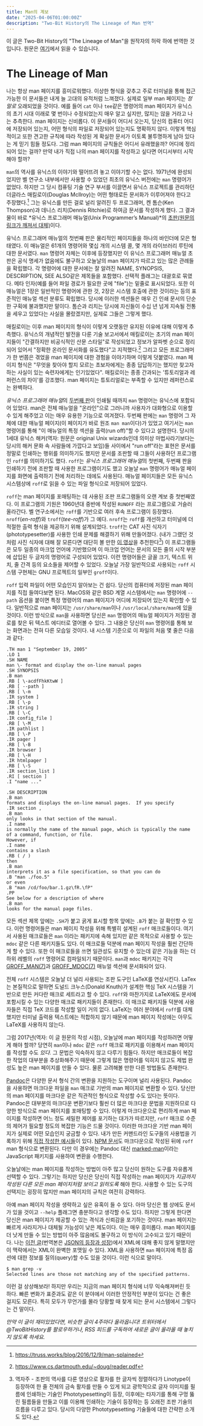 ```yaml
---
title: Man의 계보
date: "2025-04-06T01:00:00Z"
description: "Two-Bit History의 The Lineage of Man 번역"
---
```


이 글은 Two-Bit History의 "The Lineage of Man"을 원작자의 허락 하에 번역한 것입니다. 원문은 [여기](https://twobithistory.org/2017/09/28/the-lineage-of-man.html)에서 읽을 수 있습니다.

# The Lineage of Man

나는 항상 man 페이지를 흥미로워했다. 이상한 형식을 갖추고 주로 터미널을 통해 접근 가능한 이 문서들은 내게 늘 고대의 유적처럼 느껴졌다. 실제로 일부 man 페이지는 *정말로* 오래되었을 것이다. 예를 들어 `cat` 이나 `tee`같은 명령어의 man 페이지가 유닉스의 초기 시대 이래로 몇 번이나 수정되었는지 매우 알고 싶지만, 많지는 않을 거라고 나는 추측한다. man 페이지는 신비롭다. 이 문서들이 어디서 오는지, 당신의 컴퓨터 어디에 저장되어 있는지, 어떤 형식의 파일로 저장되어 있는지도 명확하지 않다. 이렇게 핵심적이고 또한 견고한 규칙에 따라 작성된 게 확실한 문서가 이토록 불투명하게 남아 있다는 게 믿기 힘들 정도다. 그럼 man 페이지의 규칙들은 어디서 유래했을까? 어디에 정리되어 있는 걸까? 만약 내가 직접 나의 man 페이지를 작성하고 싶다면 어디서부터 시작해야 할까?

`man`의 역사를 유닉스의 이야기와 떨어뜨려 놓고 이야기할 수는 없다. 1971년에 완성되었지만 벨 연구소 내부에서만 사용할 수 있었던 최초의 유닉스 버전에는 `man` 명령어가 없었다. 하지만 그 당시 컴퓨팅 기술 연구 부서를 이끌면서 유닉스 프로젝트를 관리하던 더글라스 매킬로이(Douglas McIlroy)는 어떤 형태로든 문서화가 이루어져야 한다고 주장했다.[^1] 그는 유닉스를 만든 걸로 널리 알려진 두 프로그래머, 켄 톰슨(Ken Thompson)과 데니스 리치(Dennis Ritchie)로 하여금 문서를 작성하게 했다. 그 결과물이 바로 *유닉스 프로그래머 매뉴얼(Unix Programmer’s Manual)*의 [초판(원문의 링크가 깨져서 대체)](https://www.nokia.com/bell-labs/about/dennis-m-ritchie/1stEdman.html)이다.

유닉스 프로그래머 매뉴얼의 첫번째 판은 물리적인 페이지들을 하나의 바인더에 모은 형태였다. 이 매뉴얼은 61개의 명령어와 몇십 개의 시스템 콜, 몇 개의 라이브러리 루틴에 대한 문서였다. `man` 명령어 자체는 이후에 등장했지만 이 유닉스 프로그래머 매뉴얼 초판은 공식 명세가 없음에도 불구하고 오늘날의 man 페이지가 따르고 있는 많은 관례들을 확립했다. 각 명령어에 대한 문서에는 잘 알려진 NAME, SYNOPSIS, DESCRIPTION, SEE ALSO같은 제목들을 포함했다. 선택적 플래그는 대괄호로 묶였다. 메타 인자(예를 들어 파일 경로가 필요한 곳에 "file")는 밑줄로 표시되었다. 또한 이 매뉴얼은 1장은 일반적인 명령어에 관한 것, 2장은 시스템 호출에 관한 것이라는 등의 표준적인 매뉴얼 섹션 분류도 확립했다. 당시에 이러한 섹션들은 매우 긴 인쇄 문서의 단순한 구획에 불과했지만 말이다. 톰슨과 리치는 당시에 자신들이 수십 년 넘게 지속될 전통을 세우고 있었다는 사실을 몰랐겠지만, 실제로 그들은 그렇게 했다.

매킬로이는 이후 man 페이지의 형식이 이렇게 오랫동안 유지된 이유에 대해 이렇게 추측했다. 유닉스의 개념적인 발전을 다룬 기술 보고서에서 매킬로이는 초기의 man 페이지들이 "간결하지만 비공식적인 산문 스타일"로 작성되었고 정보가 알파벳 순으로 정리되어 있어서 "정확한 온라인 문서화를 유도했다"고 지적했다.[^2] 그리고 모든 프로그래머가 한 번쯤은 겪었을 man 페이지에 대한 경험을 이야기하며 이렇게 덧붙였다. man 페이지 형식은 "무엇을 찾아야 할지 모르는 초보자에게는 종종 답답하기는 했지만 찾고자 하는 사실이 있는 숙련자에게는 인기있었다". 매킬로이는 종종 간과되는 '튜토리얼과 레퍼런스의 차이'를 강조했다. man 페이지는 튜토리얼로는 부족할 수 있지만 레퍼런스로는 완벽하다.

*유닉스 프로그래머 매뉴얼*의 [두번째 판](http://bitsavers.informatik.uni-stuttgart.de/pdf/att/unix/2nd_Edition/UNIX_Programmers_Manual_2ed_Jun72.pdf)이 인쇄될 때까지 `man` 명령어는 유닉스에 포함되어 있었다. man은 전체 매뉴얼을 "온라인"으로 그러니까 사용자가 대화형으로 이용할 수 있게 해주었고 이는 매우 유용한 기능으로 여겨졌다. 두번째 판에는 `man` 명령어 그 자체에 대한 매뉴얼 페이지(이 페이지가 바로 원조 `man man`이다)가 있었고 여기서는 `man` 명령어를 통해 "이 매뉴얼의 특정 섹션을 출력(run off)"할 수 있다고 설명한다. 당시의 1세대 유닉스 해커(역자: 원문은 original Unix wizards인데 의미상 마법사라기보다는 당시의 해커 문화 속 사람들에 가깝다고 보임)들 사이에서 "run off"라는 표현은 문서를 정말로 인쇄하는 행위를 의미하기도 했지만 문서를 조판할 때 그들이 사용하던 프로그램인 `roff`를 의미하기도 했다. `roff`는 *유닉스 프로그래머 매뉴얼*의 첫번째, 두번째 판을 인쇄하기 전에 조판할 때 사용한 프로그램이기도 했고 오늘날 `man` 명령어가 매뉴얼 페이지를 화면에 출력하기 전에 처리하는 데에도 사용된다. 매뉴얼 페이지들은 모든 유닉스 시스템상에 `roff`로 읽을 수 있는 파일 형식으로 저장되어 있었다.

`roff`는 man 페이지를 포매팅하는 데 사용된 조판 프로그램들의 오랜 계보 중 첫번째였다. 이 프로그램의 기원은 1960년대 중반에 작성된 `RUNOFF` 라는 프로그램으로 거슬러 올라간다. 벨 연구소에서는 `roff`를 기반으로 여러 후속 프로그램이 등장했다. `nroff`(*en-roff*)와 `troff`(*tee-roff*)가 그 예다. `nroff`는 `roff`를 개선하고 터미널에 더 적절한 출력 형식을 제공하기 위해 설계되었다. `troff`는 CAT 사진 식자기(phototypesetter)를 사용한 인쇄 문제를 해결하기 위해 만들어졌다. (내가 그랬던 것처럼 사진 식자에 대해 잘 모른다면 대단히 볼 만한 [이 영상](https://vimeo.com/127605644)을 추천한다[^3]) 이 프로그램들은 모두 일종의 마크업 언어에 기반했으며 이 마크업 언어는 문서의 모든 줄의 시작 부분에 삽입된 두 글자의 명령어로 구성되어 있었다. 이런 명령어들은 글꼴 크기, 텍스트 위치, 줄 간격 등의 요소들을 제어할 수 있었다. 오늘날 가장 일반적으로 사용되는 `roff` 시스템 구현체는 GNU 프로젝트의 일부인 `groff`이다.

`roff` 입력 파일이 어떤 모습인지 알아보는 건 쉽다. 당신의 컴퓨터에 저장된 man 페이지를 직접 들여다보면 된다. MacOS와 같은 BSD 계열 시스템에서는 `man` 명령어에 `--path` 옵션을 붙이면 특정 명령어의 man 페이지가 어디에 저장되어 있는지 확인할 수 있다. 일반적으로 man 페이지는 `/usr/share/man`이나 `/usr/local/share/man`에 있을 것이다. 이런 방식으로 `man`을 사용하면 당신은 `man` 명령어의 매뉴얼 페이지가 저장된 경로를 찾은 뒤 텍스트 에디터로 열어볼 수 있다. 그 내용은 당신이 `man` 명령어를 통해 보는 화면과는 전혀 다른 모습일 것이다. 내 시스템 기준으로 이 파일의 처음 몇 줄은 다음과 같다:

```
.TH man 1 "September 19, 2005"
.LO 1
.SH NAME
man \- format and display the on-line manual pages
.SH SYNOPSIS
.B man
.RB [ \-acdfFhkKtwW ]
.RB [ --path ]
.RB [ \-m
.IR system ]
.RB [ \-p
.IR string ]
.RB [ \-C
.IR config_file ]
.RB [ \-M
.IR pathlist ]
.RB [ \-P
.IR pager ]
.RB [ \-B
.IR browser ]
.RB [ \-H
.IR htmlpager ]
.RB [ \-S
.IR section_list ]
.RI [ section ]
.I "name ..."

.SH DESCRIPTION
.B man
formats and displays the on-line manual pages.  If you specify
.IR section ,
.B man
only looks in that section of the manual.
.I name
is normally the name of the manual page, which is typically the name
of a command, function, or file.
However, if
.I name
contains a slash
.RB ( / )
then
.B man
interprets it as a file specification, so that you can do
.B "man ./foo.5"
or even
.B "man /cd/foo/bar.1.gz\fR.\fP"
.PP
See below for a description of where
.B man
looks for the manual page files.
```

모든 섹션 제목 앞에는 `.SH`가 붙고 굵게 표시할 항목 앞에는 `.B`가 붙는 걸 확인할 수 있다. 이런 명령어들은 man 페이지 작성을 위해 특별히 설계된 `roff` 매크로들이다. 여기서 사용된 매크로들은 `man` 이라는 패키지에 속해 있지만 같은 목적으로 사용할 수 있는 `mdoc` 같은 다른 패키지들도 있다. 이 매크로들 덕분에 man 페이지 작성을 훨씬 간단하게 할 수 있다. 또한 이 매크로들을 쓰면 일관성도 유지할 수 있는데 같은 기능을 하는 더 하위 레벨의 `roff` 명령어로 컴파일되기 때문이다. `man`과 `mdoc` 패키지는 각각 [GROFF_MAN(7)](https://man7.org/linux/man-pages/man7/groff_man.7.html)과 [GROFF_MDOC(7)](https://man.voidlinux.org/groff_mdoc) 매뉴얼 섹션에 문서화되어 있다.

전체 `roff` 시스템은 오늘날 더 널리 사용되는 조판 도구인 LaTeX를 연상시킨다. LaTex는 본질적으로 말하면 도널드 크누스(Donald Knuth)가 설계한 핵심 TeX 시스템을 기반으로 만든 커다란 매크로 세트라고 할 수 있다. `roff`와 마찬가지로 LaTeX에도 문서에 포함시킬 수 있는 다양한 매크로 패키지들이 존재한다. 이 매크로 패키지들 덕분에 사용자들은 직접 TeX 코드를 작성할 일이 거의 없다. LaTeX는 여러 분야에서 `roff`를 대체했지만 터미널 출력용 텍스트에는 적합하지 않기 때문에 man 페이지 작성에는 아무도 LaTeX를 사용하지 않는다.

그럼 2017년(역자: 이 글 원문의 작성 시점), 오늘날에 man 페이지를 작성하려면 어떻게 해야 할까? 당연히 `man`이나 `mdoc` 같은 `roff` 매크로 패키지를 이용해서 man 페이지를 작성할 수도 *있다.* 그 문법은 익숙하지 않고 다루기 힘들다. 하지만 매크로들이 복잡한 작업의 대부분을 추상화해주기 때문에 그렇게 많은 명령어를 익히지 않고도 제법 완성도 높은 man 페이지를 만들 수 있다. 물론 고려해볼 만한 다른 방법들도 존재한다.

[Pandoc](https://pandoc.org/)은 다양한 문서 형식 간의 변환을 지원하는 도구이며 널리 사용된다. Pandoc을 사용하면 마크다운 파일을 `man` 매크로 기반의 man 페이지로 변환할 수 있다. 당신만의 man 페이지를 마크다운 같은 직관적인 형식으로 작성할 수도 있다는 뜻이다. Pandoc은 대부분의 마크다운 변환기보다 훨씬 더 많은 마크다운 문법을 지원하므로 다양한 방식으로 man 페이지를 포매팅할 수 있다. 이렇게 마크다운으로 편리하게 man 페이지를 작성하면 어느 정도 세밀한 제어를 포기하는 대가가 따르지만, `roff` 매크로 수준의 제어가 필요할 정도의 복잡한 기능은 드물 것이다. 이러한 마크다운 기반 man 페이지가 실제로 어떤 모습인지 궁금할 수 있다. 내가 만든 커맨드라인 도구들의 사용법을 기록하기 위해 [직접 작성한 예시들](https://github.com/sinclairtarget/um/tree/02365bd0c0a229efb936b3d6234294e512e8a218/doc)이 있다. [NPM 문서](https://github.com/npm/npm/blob/20589f4b028d3e8a617800ac6289d27f39e548e8/doc/cli/npm.md)도 마크다운으로 작성된 뒤에 `roff` man 형식으로 변환된다. 다만 이 경우에는 Pandoc 대신 [marked-man](https://www.npmjs.com/package/marked-man)이라는 JavaScript 패키지를 사용하여 변환을 수행한다.

오늘날에는 man 페이지를 작성하는 방법이 아주 많고 당신이 원하는 도구를 자유롭게 선택할 수 있다. 그렇기는 하지만 당신은 당신이 직접 작성하는 man 페이지가 *지금까지 작성된 다른 모든 man 페이지처럼 보이고 읽히도록* 해야 한다. 사용할 수 있는 도구의 선택지는 굉장히 많지만 man 페이지의 규칙은 여전히 강력하다.

아예 man 페이지 작성을 생략하고 싶은 유혹이 들 수 있다. 아마 당신은 웹 상에도 문서가 있을 것이고 `--help` 플래그면 충분하다고 생각할 수도 있다. 하지만 그렇게 한다면 당신은 man 페이지가 제공할 수 있는 격식과 신뢰감을 포기하는 것이다. man 페이지는 빠르게 사라지거나 대체될 가능성이 낮은 제도이다. 이는 매우 흥미롭다. man 페이지를 더 낫게 만들 수 있는 방법이 아주 많음에도 불구하고 이 방식이 고수되고 있기 때문이다. 나는 [이전 글](https://twobithistory.org/2017/09/21/the-rise-and-rise-of-json.html)(번역본은 [JSON의 등장과 성장](https://witch.work/ko/translations/the-rise-and-rise-of-json))에서 XML에 대해 좋지 않게 말했지만 이 맥락에서는 XML이 완벽한 포맷일 수 있다. XML을 사용하면 `man` 페이지에 특정 옵션에 대한 정보를 질의(query)할 수도 있을 것이다. 이런 식으로 말이다.

```
$ man grep -v
Selected lines are those not matching any of the specified patterns.
```

이런 걸 상상해보라! 하지만 우리는 지금의 man 페이지 형식에 너무 익숙해져버린 듯 하다. 빠른 변화가 표준과도 같은 이 분야에서 이러한 안정적인 부분이 있다는 건 좋은 걸지도 모른다. 특히 모두가 무언가를 몰라 당황할 때 찾게 되는 문서 시스템에서 그렇다는 건 말이다.

*만약 이 글이 재미있었다면, 비슷한 글이 4주마다 올라옵니다! 트위터에서 @TwoBitHistory를 팔로우하거나, RSS 피드를 구독하여 새로운 글이 올라올 때 놓치지 않도록 하세요.*

[^1]: https://truss.works/blog/2016/12/9/man-splained

[^2]: https://www.cs.dartmouth.edu/~doug/reader.pdf

[^3]: 역자주 - 조판의 역사를 다룬 영상으로 활자를 한 글자씩 정렬하다가 Linotype이 등장하여 한 줄 전체의 금속 활자를 만들 수 있게 되고 광학적으로 글자 이미지를 필름에 인쇄하는 기술인 Phototypesetting이 등장, 이후에는 타자기를 통해 구멍 뚫린 필름들을 만들고 이를 이용해 인쇄하는 기술이 등장하는 등 오래전 조판 기술의 흐름을 다루고 있다. 당시의 다양한 Phototypesetting 기술들에 대한 간략한 소개도 있다.